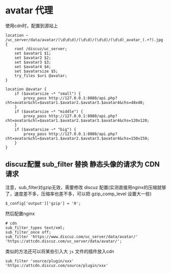 # avatar 代理

使用cdn时，配置到源站上

```
location ~ /uc_server/data/avatar/(\d\d\d)/(\d\d)/(\d\d)/(\d\d)_avatar_(.+?).jpg {
	root /discuz/uc_server;
	set $avatar1 $1;
	set $avatar2 $2;
	set $avatar3 $3;
	set $avatar4 $4;
	set $avatarsize $5;
	try_files $uri @avatar;
}

location @avatar {
	if ($avatarsize ~* "small") {
		proxy_pass http://127.0.0.1:8080/api.php?cht=avatar&chl=$avatar1.$avatar2.$avatar3.$avatar4&chs=48x48;
	}
	if ($avatarsize ~* "middle") {
		proxy_pass http://127.0.0.1:8080/api.php?cht=avatar&chl=$avatar1.$avatar2.$avatar3.$avatar4&chs=120x120;
	}
	if ($avatarsize ~* "big") {
		proxy_pass http://127.0.0.1:8080/api.php?cht=avatar&chl=$avatar1.$avatar2.$avatar3.$avatar4&chs=150x150;
	}
}

```

## discuz配置 sub_filter 替换 静态头像的请求为 CDN 请求

注意，sub_filter对gzip无效，需要修改 discuz 配置(实测直接用nginx的压缩就够了，速度差不多，压缩率也差不多，可以把 gzip_comp_level 设置大一些)

```
$_config['output']['gzip'] = '0';
```

然后配置nginx

```
# cdn 
sub_filter_types text/xml;
sub_filter_once off;
sub_filter 'https://www.discuz.com/uc_server/data/avatar/' 'https://attcdn.discuz.com/uc_server/data/avatar/';
```

类似的方法还可以将某些引入大 `js` 文件的插件放入cdn

```
sub_filter 'source/plugin/xxx' 'https://attcdn.discuz.com/source/plugin/xxx'
```
